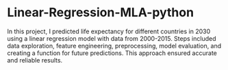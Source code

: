 # Linear-Regression-MLA-python
In this project, I predicted life expectancy for different countries in 2030 using a linear regression model with data from 2000-2015. Steps included data exploration, feature engineering, preprocessing, model evaluation, and creating a function for future predictions. This approach ensured accurate and reliable results. 
